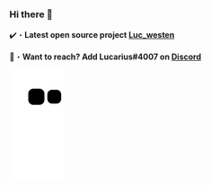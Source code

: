 ### Hi there 👋

<!--
**LucariusDev/LucariusDev** is a ✨ _special_ ✨ repository because its `README.md` (this file) appears on your GitHub profile.

Here are some ideas to get you started:

- 🔭 I’m currently working on ...
- 🌱 I’m currently learning ...
- 👯 I’m looking to collaborate on ...
- 🤔 I’m looking for help with ...
- 💬 Ask me about ...
- 📫 How to reach me: ...
- 😄 Pronouns: ...
- ⚡ Fun fact: ...
-->

✔️・**Latest open source project [Luc_westen](https://github.com/LucariusDev/Luc_westen)**

📩・**Want to reach? Add Lucarius#4007 on [Discord](https://discord.gg/nova-roleplay)**

<a href="https://discord.gg/nova-roleplay" target="_blank"><img src="https://github.com/rafaballerini/rafaballerini/blob/output/github-contribution-grid-snake.svg" alt="sneke"></a>
